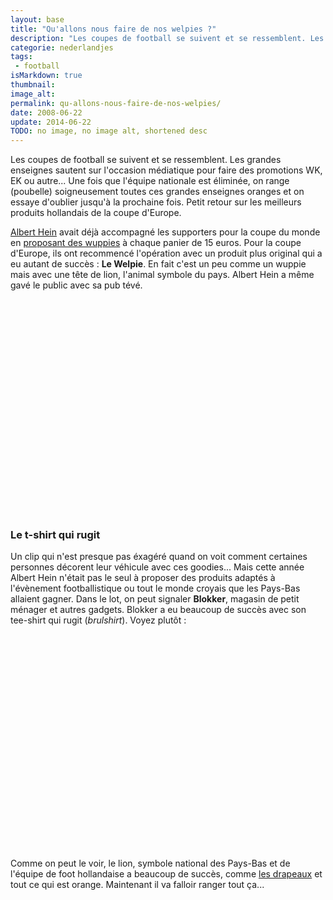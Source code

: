 ```yaml
---
layout: base
title: "Qu'allons nous faire de nos welpies ?"
description: "Les coupes de football se suivent et se ressemblent. Les grandes enseignes sautent sur l'occasion médiatique pour faire des promotions WK, EK ou autre... Une f"
categorie: nederlandjes
tags: 
 - football
isMarkdown: true
thumbnail: 
image_alt: 
permalink: qu-allons-nous-faire-de-nos-welpies/
date: 2008-06-22
update: 2014-06-22
TODO: no image, no image alt, shortened desc
---
```


Les coupes de football se suivent et se ressemblent. Les grandes enseignes sautent sur l'occasion médiatique pour faire des promotions WK, EK ou autre... Une fois que l'équipe nationale est éliminée, on range (poubelle) soigneusement toutes ces grandes enseignes oranges et on essaye d'oublier jusqu'à la prochaine fois. Petit retour sur les meilleurs produits hollandais de la coupe d'Europe.

[Albert Hein](/albert-hein-et-compagnie/) avait déjà accompagné les supporters pour la coupe du monde en [proposant des wuppies](/qu-allons-nous-faire-de-nos-wuppies) à chaque panier de 15 euros. Pour la coupe d'Europe, ils ont recommencé l'opération avec un produit plus original qui a eu autant de succès : **Le Welpie**. En fait c'est un peu comme un wuppie mais avec une tête de lion, l'animal symbole du pays. Albert Hein a même gavé le public avec sa pub tévé.

<!-- HTML -->
<div class="flex flex-col items-center">
<object width="425" height="344"><param name="movie" value="http://www.youtube.com/v/ss-aTHiWPKY&hl=en"></param><embed src="http://www.youtube.com/v/ss-aTHiWPKY&hl=en" type="application/x-shockwave-flash" width="425" height="344"></embed></object>
</div>
<!-- / HTML -->

### Le t-shirt qui rugit

Un clip qui n'est presque pas éxagéré quand on voit comment certaines personnes décorent leur véhicule avec ces goodies... Mais cette année Albert Hein n'était pas le seul à proposer des produits adaptés à l'évènement footballistique ou tout le monde croyais que les Pays-Bas allaient gagner. Dans le lot, on peut signaler **Blokker**, magasin de petit ménager et autres gadgets. Blokker a eu beaucoup de succès avec son tee-shirt qui rugit (*brulshirt*). Voyez plutôt :

<!-- HTML -->
<div class="flex flex-col items-center">
<object width="425" height="344" style="text-align:center;"><param name="movie" value="http://www.youtube.com/v/79GJHd_ZOX8&hl=en"></param><embed src="http://www.youtube.com/v/79GJHd_ZOX8&hl=en" type="application/x-shockwave-flash" width="425" height="344"></embed></object>
</div>
<!-- / HTML -->

Comme on peut le voir, le lion, symbole national des Pays-Bas et de l'équipe de foot hollandaise a beaucoup de succès, comme [les drapeaux](/les-drapeaux-oranges) et tout ce qui est orange. Maintenant il va falloir ranger tout ça...
